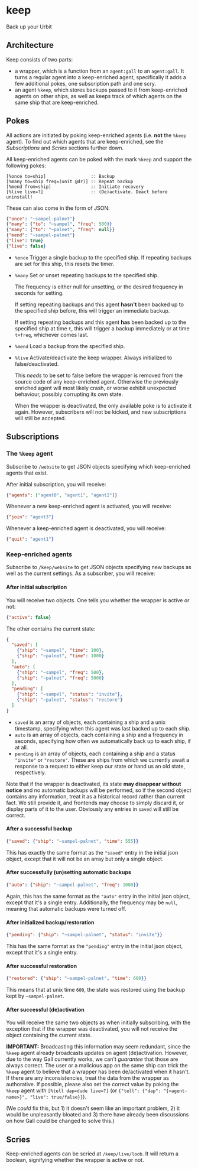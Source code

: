 # keep
Back up your Urbit

## Architecture

Keep consists of two parts:

- a wrapper, which is a function from an `agent:gall` to an `agent:gall`. It turns a regular agent into a keep-enriched agent, specifically it adds a few additional pokes, one subscription path and one scry.
- an agent `%keep`, which stores backups passed to it from keep-enriched agents on other ships, as well as keeps track of which agents on the same ship that are keep-enriched.

## Pokes

All actions are initiated by poking keep-enriched agents (i.e. **not** the `%keep` agent). To find out which agents that are keep-enriched, see the *Subscriptions* and *Scries* sections further down.

All keep-enriched agents can be poked with the mark `%keep` and support the following pokes:

```hoon
[%once to=ship]                 :: Backup
[%many to=ship freq=(unit @dr)] :: Repeat backup
[%mend from=ship]               :: Initiate recovery
[%live live=?]                  :: (De)activate. Deact before uninstall!
```

These can also come in the form of JSON:

```json
{"once": "~sampel-palnet"}
{"many": {"to": "~sampel", "freq": 500}}
{"many": {"to": "~palnet", "freq": null}}
{"mend": "~sampel-palnet"}
{"live": true}
{"live": false}
```

- `%once`
  Trigger a single backup to the specified ship.
  If repeating backups are set for this ship, this resets the timer.
- `%many`
  Set or unset repeating backups to the specified ship.

  The frequency is either null for unsetting, or the desired frequency in seconds for setting.

  If setting repeating backups and this agent **hasn't** been backed up to the specified ship before, this will trigger an immediate backup.

  If setting repeating backups and this agent **has** been backed up to the specified ship at time `t`, this will trigger a backup immediately or at time `t+freq`, whichever comes last.
- `%mend`
  Load a backup from the specified ship.
- `%live`
  Activate/deactivate the keep wrapper. Always initialized to false/deactivated.

  This *needs* to be set to false before the wrapper is removed from the source code of any keep-enriched agent. Otherwise the previously enriched agent will most likely crash, or worse exhibit unexpected behaviour, possibly corrupting its own state.

  When the wrapper is deactivated, the only available poke is to activate it again. However, subscribers will not be kicked, and new subscriptions will still be accepted.

## Subscriptions

### The `%keep` agent

Subscribe to `/website` to get JSON objects specifying which keep-enriched agents that exist.

After initial subscription, you will receive:

```json
{"agents": ["agent0", "agent1", "agent2"]}
```

Whenever a new keep-enriched agent is activated, you will receive:

```json
{"join": "agent3"}
```

Whenever a keep-enriched agent is deactivated, you will receive:

```json
{"quit": "agent1"}
```

### Keep-enriched agents

Subscribe to `/keep/website` to get JSON objects specifying new backups as well as the current settings. As a subscriber, you will receive:

#### After initial subscription

You will receive two objects. One tells you whether the wrapper is active or not:

```json
{"active": false}
```

The other contains the current state:

```json
{
  "saved": [
    {"ship": "~sampel", "time": 100},
    {"ship": "~palnet", "time": 1000}
  ],
  "auto": [
    {"ship": "~sampel", "freq": 500},
    {"ship": "~palnet", "freq": 5000}
  ],
  "pending": [
    {"ship": "~sampel", "status": "invite"},
    {"ship": "~palnet", "status": "restore"}
  ]
}
```

- `saved` is an array of objects, each containing a ship and a unix timestamp, specifying when this agent was last backed up to each ship.
- `auto` is an array of objects, each containing a ship and a frequency in seconds, specifying how often we automatically back up to each ship, if at all.
- `pending` is an array of objects, each containing a ship and a status `"invite"` or `"restore"`. These are ships from which we currently await a response to a request to either keep our state or hand us an old state, respectively.

Note that if the wrapper is deactivated, its state **may disappear without notice** and no automatic backups will be performed, so if the second object contains any information, treat it as a historical record rather than current fact. We still provide it, and frontends may choose to simply discard it, or display parts of it to the user. Obviously any entries in `saved` will still be correct.

#### After a successful backup

```json
{"saved": {"ship": "~sampel-palnet", "time": 555}}
```

This has exactly the same format as the `"saved"` entry in the initial json object, except that it will not be an array but only a single object.

#### After successfully (un)setting automatic backups

```json
{"auto": {"ship": "~sampel-palnet", "freq": 1000}}
```

Again, this has the same format as the `"auto"` entry in the initial json object, except that it's a single entry. Additionally, the frequency may be `null`, meaning that automatic backups were turned off.

#### After initialized backup/restoration

```json
{"pending": {"ship": "~sampel-palnet", "status": "invite"}}
```

This has the same format as the `"pending"` entry in the initial json object, except that it's a single entry.

#### After successful restoration

```json
{"restored": {"ship": "~sampel-palnet", "time": 600}}
```

This means that at unix time `600`, the state was restored using the backup kept by `~sampel-palnet`.

#### After successful (de)activation

You will receive the same two objects as when initially subscribing, with the exception that if the wrapper was deactivated, you will not receive the object containing the current state.

**IMPORTANT:** Broadcasting this information may seem redundant, since the `%keep` agent already broadcasts updates on agent (de)activation. However, due to the way Gall currently works, we can't *guarantee* that those are always correct. The user or a malicious app on the same ship can trick the `%keep` agent to believe that a wrapper has been de/activated when it hasn't. If there are any inconsistencies, treat the data from the wrapper as authorative. If possible, please also set the correct value by poking the `%keep` agent with `[%tell dap=dude live=?]` (or `{"tell": {"dap": "{<agent-name>}", "live": true/false}}`).

(We *could* fix this, but 1) it doesn't seem like an important problem, 2) it would be unpleasantly bloated and 3) there have already been discussions on how Gall could be changed to solve this.)

## Scries

Keep-enriched agents can be scried at `/keep/live/loob`. It will return a boolean, signifying whether the wrapper is active or not.
